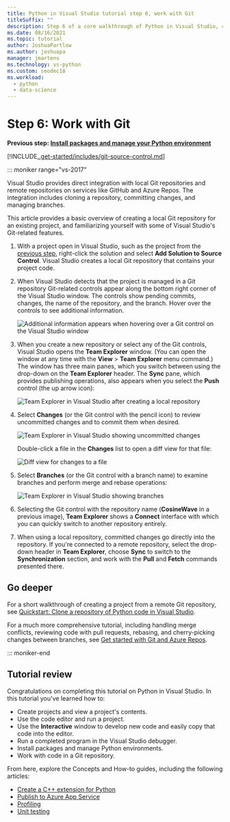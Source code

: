 ```yaml
---
title: Python in Visual Studio tutorial step 6, work with Git
titleSuffix: ""
description: Step 6 of a core walkthrough of Python in Visual Studio, covering Visual Studio's Git-related features.
ms.date: 08/16/2021
ms.topic: tutorial
author: JoshuaPartlow
ms.author: joshuapa
manager: jmartens
ms.technology: vs-python
ms.custom: seodec18
ms.workload:
  - python
  - data-science
---
```


# Step 6: Work with Git

**Previous step: [Install packages and manage your Python environment](tutorial-working-with-python-in-visual-studio-step-05-installing-packages.md)**

[!INCLUDE[..get-started/includes/git-source-control.md](../get-started/includes/git-source-control.md)]

::: moniker range="vs-2017"

Visual Studio provides direct integration with local Git repositories and remote repositories on services like GitHub and Azure Repos. The integration includes cloning a repository, committing changes, and managing branches.

This article provides a basic overview of creating a local Git repository for an existing project, and familiarizing yourself with some of Visual Studio's Git-related features.

1. With a project open in Visual Studio, such as the project from the [previous step](tutorial-working-with-python-in-visual-studio-step-05-installing-packages.md), right-click the solution and select **Add Solution to Source Control**. Visual Studio creates a local Git repository that contains your project code.

1. When Visual Studio detects that the project is managed in a Git repository Git-related controls appear along the bottom right corner of the Visual Studio window. The controls show pending commits, changes, the name of the repository, and the branch. Hover over the controls to see additional information.

    ![Additional information appears when hovering over a Git control on the Visual Studio window](media/working-with-git-01.png)

1. When you create a new repository or select any of the Git controls, Visual Studio opens the **Team Explorer** window. (You can open the window at any time with the **View** > **Team Explorer** menu command.) The window has three main panes, which you switch between using the drop-down on the **Team Explorer** header. The **Sync** pane, which provides publishing operations, also appears when you select the **Push** control (the up arrow icon):

    ![Team Explorer in Visual Studio after creating a local repository](media/working-with-git-02.png)

1. Select **Changes** (or the Git control with the pencil icon) to review uncommitted changes and to commit them when desired.

    ![Team Explorer in Visual Studio showing uncommitted changes](media/working-with-git-03.png)

    Double-click a file in the **Changes** list to open a diff view for that file:

    ![Diff view for changes to a file](media/working-with-git-05.png)

1. Select **Branches** (or the Git control with a branch name) to examine branches and perform merge and rebase operations:

    ![Team Explorer in Visual Studio showing branches](media/working-with-git-04.png)

1. Selecting the Git control with the repository name (**CosineWave** in a previous image), **Team Explorer** shows a **Connect** interface with which you can quickly switch to another repository entirely.

1. When using a local repository, committed changes go directly into the repository. If you're connected to a remote repository, select the drop-down header in **Team Explorer**, choose **Sync** to switch to the **Synchronization** section, and work with the **Pull** and **Fetch** commands presented there.

## Go deeper

For a short walkthrough of creating a project from a remote Git repository, see [Quickstart: Clone a repository of Python code in Visual Studio](quickstart-03-python-in-visual-studio-project-from-repository.md).

For a much more comprehensive tutorial, including handling merge conflicts, reviewing code with pull requests, rebasing, and cherry-picking changes between branches, see [Get started with Git and Azure Repos](/azure/devops/repos/git/gitquickstart).

::: moniker-end

## Tutorial review

Congratulations on completing this tutorial on Python in Visual Studio. In this tutorial you've learned how to:

- Create projects and view a project's contents.
- Use the code editor and run a project.
- Use the **Interactive** window to develop new code and easily copy that code into the editor.
- Run a completed program in the Visual Studio debugger.
- Install packages and manage Python environments.
- Work with code in a Git repository.

From here, explore the Concepts and How-to guides, including the following articles:

- [Create a C++ extension for Python](working-with-c-cpp-python-in-visual-studio.md)
- [Publish to Azure App Service](publishing-python-web-applications-to-azure-from-visual-studio.md)
- [Profiling](profiling-python-code-in-visual-studio.md)
- [Unit testing](unit-testing-python-in-visual-studio.md)

